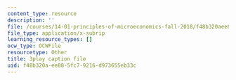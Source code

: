 ```yaml
---
content_type: resource
description: ''
file: /courses/14-01-principles-of-microeconomics-fall-2018/f48b320aee885fc79216d973655eb33c_PC3qooaF5Xs.vtt
file_type: application/x-subrip
learning_resource_types: []
ocw_type: OCWFile
resourcetype: Other
title: 3play caption file
uid: f48b320a-ee88-5fc7-9216-d973655eb33c
---
```

